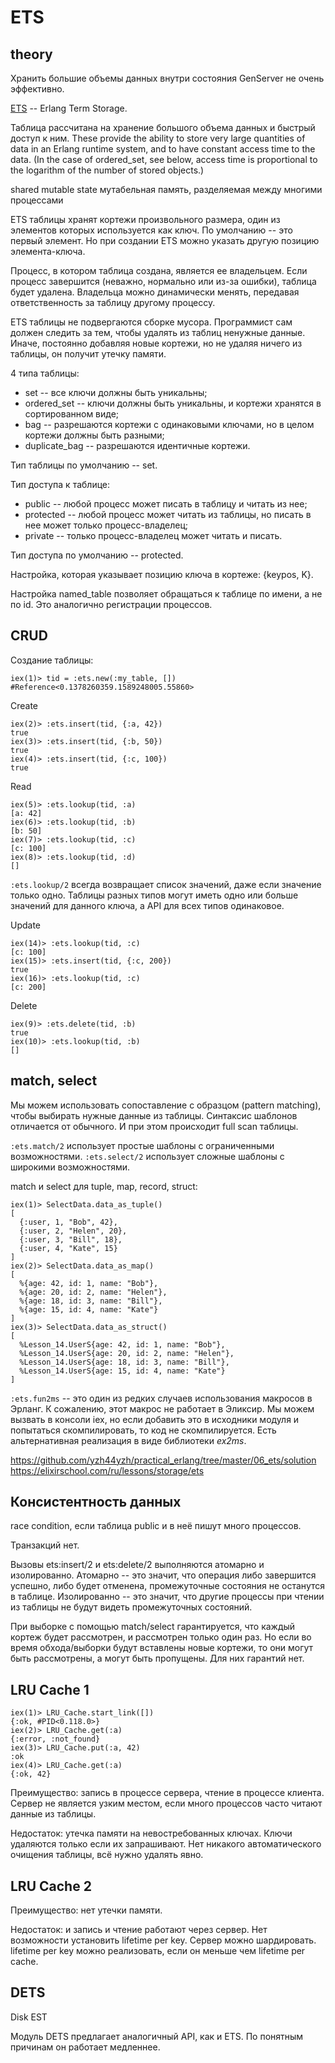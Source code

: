 # ETS

## theory

Хранить большие объемы данных внутри состояния GenServer не очень эффективно.

[ETS](https://www.erlang.org/doc/man/ets.html) -- Erlang Term Storage.

Таблица рассчитана на хранение большого объема данных и быстрый доступ к ним.
These provide the ability to store very large quantities of data in an Erlang runtime system, 
and to have constant access time to the data. 
(In the case of ordered_set, see below, access time is proportional to the logarithm of the number of stored objects.)

shared mutable state
мутабельная память, разделяемая между многими процессами

ETS таблицы хранят кортежи произвольного размера, один из элементов которых используется как ключ. По умолчанию -- это первый элемент. Но при создании ETS можно указать другую позицию элемента-ключа.

Процесс, в котором таблица создана, является ее владельцем. Если процесс завершится (неважно, нормально или из-за ошибки), таблица будет удалена. Владельца можно динамически менять, передавая ответственность за таблицу другому процессу.

ETS таблицы не подвергаются сборке мусора. Программист сам должен следить за тем, чтобы удалять из таблиц ненужные данные. Иначе, постоянно добавляя новые кортежи, но не удаляя ничего из таблицы, он получит утечку памяти.

4 типа таблицы:
- set -- все ключи должны быть уникальны;
- ordered_set -- ключи должны быть уникальны, и кортежи хранятся в сортированном виде;
- bag -- разрешаются кортежи с одинаковыми ключами, но в целом кортежи должны быть разными;
- duplicate_bag -- разрешаются идентичные кортежи.

Тип таблицы по умолчанию -- set.

Тип доступа к таблице:
- public -- любой процесс может писать в таблицу и читать из нее;
- protected -- любой процесс может читать из таблицы, но писать в нее может только процесс-владелец;
- private -- только процесс-владелец может читать и писать.

Тип доступа по умолчанию -- protected.

Настройка, которая указывает позицию ключа в кортеже: {keypos, K}.

Настройка named_table позволяет обращаться к таблице по имени, а не по id. Это аналогично регистрации процессов.


## CRUD

Создание таблицы:
```
iex(1)> tid = :ets.new(:my_table, [])
#Reference<0.1378260359.1589248005.55860>
```

Create
```
iex(2)> :ets.insert(tid, {:a, 42})
true
iex(3)> :ets.insert(tid, {:b, 50})
true
iex(4)> :ets.insert(tid, {:c, 100})
true
```

Read
```
iex(5)> :ets.lookup(tid, :a)
[a: 42]
iex(6)> :ets.lookup(tid, :b)
[b: 50]
iex(7)> :ets.lookup(tid, :c)
[c: 100]
iex(8)> :ets.lookup(tid, :d)
[]
```

`:ets.lookup/2` всегда возвращает список значений, даже если значение только одно. Таблицы разных типов могут иметь одно или больше значений для данного ключа, а API для всех типов одинаковое.

Update
```
iex(14)> :ets.lookup(tid, :c)
[c: 100]
iex(15)> :ets.insert(tid, {:c, 200})
true
iex(16)> :ets.lookup(tid, :c)
[c: 200]
```

Delete
```
iex(9)> :ets.delete(tid, :b)
true
iex(10)> :ets.lookup(tid, :b)
[]
```


## match, select

Мы можем использовать сопоставление с образцом (pattern matching), чтобы выбирать нужные данные из таблицы. Синтаксис шаблонов отличается от обычного. И при этом происходит full scan таблицы.

`:ets.match/2` использует простые шаблоны с ограниченными возможностями.
`:ets.select/2` использует сложные шаблоны с широкими возможностями.

match и select для tuple, map, record, struct:

```
iex(1)> SelectData.data_as_tuple()
[
  {:user, 1, "Bob", 42},
  {:user, 2, "Helen", 20},
  {:user, 3, "Bill", 18},
  {:user, 4, "Kate", 15}
]
iex(2)> SelectData.data_as_map()
[
  %{age: 42, id: 1, name: "Bob"},
  %{age: 20, id: 2, name: "Helen"},
  %{age: 18, id: 3, name: "Bill"},
  %{age: 15, id: 4, name: "Kate"}
]
iex(3)> SelectData.data_as_struct()
[
  %Lesson_14.UserS{age: 42, id: 1, name: "Bob"},
  %Lesson_14.UserS{age: 20, id: 2, name: "Helen"},
  %Lesson_14.UserS{age: 18, id: 3, name: "Bill"},
  %Lesson_14.UserS{age: 15, id: 4, name: "Kate"}
]
```

`:ets.fun2ms` -- это один из редких случаев использования макросов в Эрланг. К сожалению, этот макрос не работает в Эликсир.
Мы можем вызвать в консоли iex, но если добавить это в исходники модуля и попытаться скомпилировать, то код не скомпилируется.
Есть альтернативная реализация в виде библиотеки *ex2ms*.

https://github.com/yzh44yzh/practical_erlang/tree/master/06_ets/solution
https://elixirschool.com/ru/lessons/storage/ets


## Консистентность данных

race condition, если таблица public и в неё пишут много процессов.

Транзакций нет.

Вызовы ets:insert/2 и ets:delete/2 выполняются атомарно и изолированно. 
Атомарно -- это значит, что операция либо завершится успешно, либо будет отменена, промежуточные состояния не останутся в таблице. 
Изолированно -- это значит, что другие процессы при чтении из таблицы не будут видеть промежуточных состояний.

При выборке с помощью match/select гарантируется, что каждый кортеж будет рассмотрен, и рассмотрен только один раз. 
Но если во время обхода/выборки будут вставлены новые кортежи, то они могут быть рассмотрены, а могут быть пропущены. Для них гарантий нет.


## LRU Cache 1

```
iex(1)> LRU_Cache.start_link([])
{:ok, #PID<0.118.0>}
iex(2)> LRU_Cache.get(:a)
{:error, :not_found}
iex(3)> LRU_Cache.put(:a, 42)
:ok
iex(4)> LRU_Cache.get(:a)
{:ok, 42}
```

Преимущество: запись в процессе сервера, чтение в процессе клиента.
Сервер не является узким местом, если много процессов часто читают данные из таблицы.

Недостаток: утечка памяти на невостребованных ключах.
Ключи удаляются только если их запрашивают.
Нет никакого автоматического очищения таблицы, всё нужно удалять явно.


## LRU Cache 2

Преимущество: нет утечки памяти.

Недостаток: и запись и чтение работают через сервер. Нет возможности установить lifetime per key.
Сервер можно шардировать.
lifetime per key можно реализовать, если он меньше чем lifetime per cache.


## DETS

Disk EST

Модуль DETS предлагает аналогичный API, как и ETS. По понятным причинам он работает медленнее.
